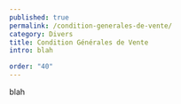 ```yaml
---
published: true
permalink: /condition-generales-de-vente/
category: Divers
title: Condition Générales de Vente
intro: blah

order: "40"
---
```

blah
